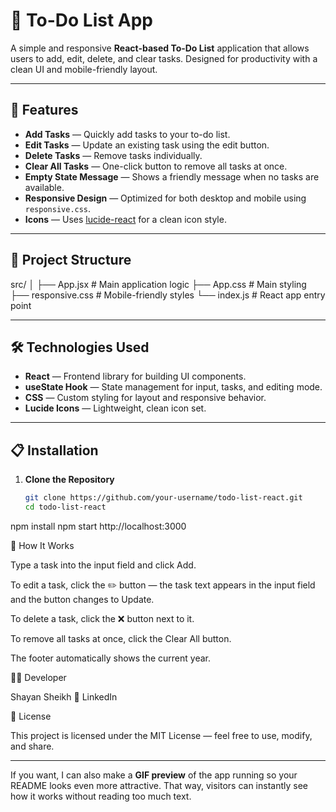 # 📝 To-Do List App

A simple and responsive **React-based To-Do List** application that allows users to add, edit, delete, and clear tasks. Designed for productivity with a clean UI and mobile-friendly layout.

---

## 🚀 Features

- **Add Tasks** — Quickly add tasks to your to-do list.
- **Edit Tasks** — Update an existing task using the edit button.
- **Delete Tasks** — Remove tasks individually.
- **Clear All Tasks** — One-click button to remove all tasks at once.
- **Empty State Message** — Shows a friendly message when no tasks are available.
- **Responsive Design** — Optimized for both desktop and mobile using `responsive.css`.
- **Icons** — Uses [lucide-react](https://lucide.dev/) for a clean icon style.

---

## 📂 Project Structure

src/
│
├── App.jsx # Main application logic
├── App.css # Main styling
├── responsive.css # Mobile-friendly styles
└── index.js # React app entry point

---

## 🛠️ Technologies Used

- **React** — Frontend library for building UI components.
- **useState Hook** — State management for input, tasks, and editing mode.
- **CSS** — Custom styling for layout and responsive behavior.
- **Lucide Icons** — Lightweight, clean icon set.

---

## 📋 Installation

1. **Clone the Repository**
   ```bash
   git clone https://github.com/your-username/todo-list-react.git
   cd todo-list-react

npm install
npm start
http://localhost:3000

📖 How It Works

Type a task into the input field and click Add.

To edit a task, click the ✏️ button — the task text appears in the input field and the button changes to Update.

To delete a task, click the ❌ button next to it.

To remove all tasks at once, click the Clear All button.

The footer automatically shows the current year.

🧑‍💻 Developer

Shayan Sheikh
📌 LinkedIn

📜 License

This project is licensed under the MIT License — feel free to use, modify, and share.


---

If you want, I can also make a **GIF preview** of the app running so your README looks even more attractive. That way, visitors can instantly see how it works without reading too much text.

